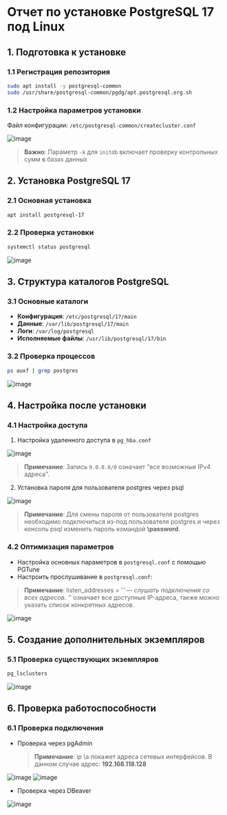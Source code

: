 # Отчет по установке PostgreSQL 17 под Linux

## 1. Подготовка к установке

### 1.1 Регистрация репозитория
```bash
sudo apt install -y postgresql-common
sudo /usr/share/postgresql-common/pgdg/apt.postgresql.org.sh
```

<!--
![Регистрация репозитория](screenshots/01_repo_registration.png)
-->

### 1.2 Настройка параметров установки
Файл конфигурации: `/etc/postgresql-common/createcluster.conf`

![image](https://github.com/user-attachments/assets/227edc43-e4c5-4a1e-9fcb-c3bed9720346)


> **Важно**: Параметр `-k` для `initdb` включает проверку контрольных сумм в базах данных





## 2. Установка PostgreSQL 17

### 2.1 Основная установка
```bash
apt install postgresql-17
```

### 2.2 Проверка установки
```bash
systemctl status postgresql
```


![image](https://github.com/user-attachments/assets/a28dc9a3-ad1c-4b37-a787-5056f551b576)


## 3. Структура каталогов PostgreSQL

### 3.1 Основные каталоги
- **Конфигурация**: `/etc/postgresql/17/main`
- **Данные**: `/var/lib/postgresql/17/main`
- **Логи**: `/var/log/postgresql`
- **Исполняемые файлы**: `/usr/lib/postgresql/17/bin`

### 3.2 Проверка процессов 
```bash
ps auxf | grep postgres
```

![image](https://github.com/user-attachments/assets/fd3b93b6-5e9a-435e-972c-d0def19d92f5)



## 4. Настройка после установки

### 4.1 Настройка доступа
1. Настройка удаленного доступа в `pg_hba.conf`


![image](https://github.com/user-attachments/assets/5a8e9c4f-9529-4c20-845a-308f6d4bf811)

> **Примечание**: Запись `0.0.0.0/0` означает "все возможные IPv4 адреса".
 
2. Установка пароля для пользователя postgres через psql

![image](https://github.com/user-attachments/assets/0e3d4c42-c486-4dd6-a10b-a228a9fc7ce6)


> **Примечание**: Для смены пароля от пользователя postgres необходимо подключиться из-под пользователя postgres и через консоль psql изменить пароль командой **\password**.

### 4.2 Оптимизация параметров
- Настройка основных параметров в `postgresql.conf` с помощью PGTune
- Настроить прослушивание в `postgresql.conf`: 

> **Примечание**: listen_addresses = '*' — cлушать подключения со всех адресов. '*' означает все доступные IP-адреса, также можно указать список конкретных адресов.


![image](https://github.com/user-attachments/assets/26469069-4edd-4616-8ea8-222110bec063)


## 5. Создание дополнительных экземпляров

### 5.1 Проверка существующих экземпляров
```bash
pg_lsclusters
```

![image](https://github.com/user-attachments/assets/2723a9d3-900f-48f6-bdd4-f398653eb964)




## 6. Проверка работоспособности

### 6.1 Проверка подключения
- Проверка через pgAdmin

  > **Примечание**: ip \a покажет адреса сетевых интерфейсов. В данном случае адрес: **192.168.118.128**


![image](https://github.com/user-attachments/assets/36c1bcae-e675-4e6f-9cb1-a80e0e107b42)
![image](https://github.com/user-attachments/assets/f25ff8bf-a967-4816-867b-2129abfc5b87)


- Проверка через DBeaver


![image](https://github.com/user-attachments/assets/b34455ec-fd84-4d8f-9e32-6c69ff2cfe87)


